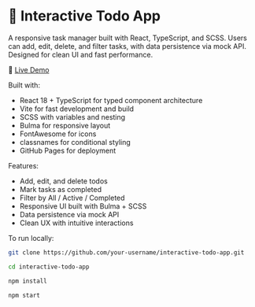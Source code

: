 # 📝 Interactive Todo App

A responsive task manager built with React, TypeScript, and SCSS. Users can add, edit, delete, and filter tasks, with data persistence via mock API. Designed for clean UI and fast performance.

🔗 [Live Demo](https://your-demo-link.com)

Built with:
- React 18 + TypeScript for typed component architecture
- Vite for fast development and build
- SCSS with variables and nesting
- Bulma for responsive layout
- FontAwesome for icons
- classnames for conditional styling
- GitHub Pages for deployment

Features:
- Add, edit, and delete todos
- Mark tasks as completed
- Filter by All / Active / Completed
- Responsive UI built with Bulma + SCSS
- Data persistence via mock API
- Clean UX with intuitive interactions

To run locally:
```bash
git clone https://github.com/your-username/interactive-todo-app.git
```
```bash
cd interactive-todo-app
```
```bash
npm install
```
```bash
npm start
```